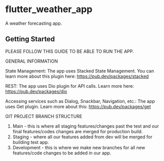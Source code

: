 # flutter_weather_app

A weather forecasting app.

## Getting Started

PLEASE FOLLOW THIS GUIDE TO BE ABLE TO RUN THE APP.

GENERAL INFORMATION
   
State Management: 
    The app uses Stacked State Management. 
    You can learn more about this plugin here: https://pub.dev/packages/stacked

REST:
    The app uses Dio plugin for API calls. Learn more here: https://pub.dev/packages/dio

Accessing services such as Dialog, Snackbar, Navigation, etc.:
    The app uses Get plugin. Learn more about this: https://pub.dev/packages/get

GIT PROJECT BRANCH STRUCTURE

1. Main - this is where all staging features/changes past the test and our final features/codes changes are merged for production build.
2. Staging - where all our features added from dev will be merged for building test app.
3. Development - this is where we make new branches for all new features/code changes to be added in our app.